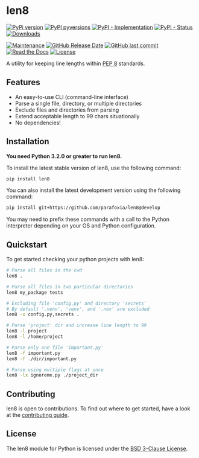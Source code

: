 # len8

[![PyPi version](https://img.shields.io/pypi/v/len8.svg)](https://pypi.python.org/pypi/len8/)
[![PyPI pyversions](https://img.shields.io/pypi/pyversions/len8.svg)](https://pypi.python.org/pypi/len8/)
[![PyPI - Implementation](https://img.shields.io/pypi/implementation/len8)](https://pypi.python.org/pypi/len8/)
[![PyPI - Status](https://img.shields.io/pypi/status/len8)](https://pypi.python.org/pypi/len8/)
[![Downloads](https://pepy.tech/badge/len8)](https://pepy.tech/project/len8)

[![Maintenance](https://img.shields.io/maintenance/yes/2021)](https://github.com/parafoxia/len8)
[![GitHub Release Date](https://img.shields.io/github/release-date/parafoxia/len8)](https://github.com/parafoxia/len8)
[![GitHub last commit](https://img.shields.io/github/last-commit/parafoxia/len8)](https://github.com/parafoxia/len8)
[![Read the Docs](https://img.shields.io/readthedocs/len8)](https://len8.readthedocs.io/en/latest/index.html)
[![License](https://img.shields.io/github/license/parafoxia/len8.svg)](https://github.com/parafoxia/len8/blob/main/LICENSE)

A utility for keeping line lengths within [PEP 8](https://www.python.org/dev/peps/pep-0008/#maximum-line-length) standards.

## Features

- An easy-to-use CLI (command-line interface)
- Parse a single file, directory, or multiple directories
- Exclude files and directories from parsing
- Extend acceptable length to 99 chars situationally
- No dependencies!

## Installation

**You need Python 3.2.0 or greater to run len8.**

To install the latest stable version of len8, use the following command:
```sh
pip install len8
```

You can also install the latest development version using the following command:
```sh
pip install git+https://github.com/parafoxia/len8@develop
```

You may need to prefix these commands with a call to the Python interpreter depending on your OS and Python configuration.

## Quickstart

To get started checking your python projects with len8:

```sh
# Parse all files in the cwd
len8 .

# Parse all files in two particular directories
len8 my_package tests

# Excluding file 'config.py' and directory 'secrets'
# By default '.venv', 'venv', and '.nox' are excluded
len8 -x config.py,secrets .

# Parse 'project' dir and increase line length to 99
len8 -l project
len8 -l /home/project

# Parse only one file 'important.py'
len8 -f important.py
len8 -f ./dir/important.py

# Parse using multiple flags at once
len8 -lx ignoreme.py ./project_dir
```

## Contributing

len8 is open to contributions. To find out where to get started, have a look at the [contributing guide](https://github.com/parafoxia/len8/blob/main/CONTRIBUTING.md).

## License

The len8 module for Python is licensed under the [BSD 3-Clause License](https://github.com/parafoxia/len8/blob/main/LICENSE).
